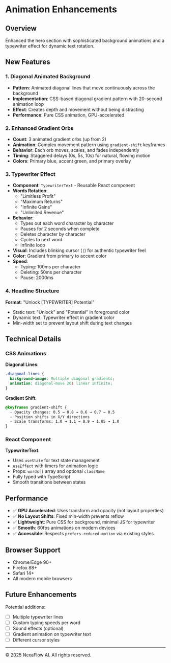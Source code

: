 # Animation Enhancements

## Overview
Enhanced the hero section with sophisticated background animations and a typewriter effect for dynamic text rotation.

## New Features

### 1. Diagonal Animated Background
- **Pattern**: Animated diagonal lines that move continuously across the background
- **Implementation**: CSS-based diagonal gradient pattern with 20-second animation loop
- **Effect**: Creates depth and movement without being distracting
- **Performance**: Pure CSS animation, GPU-accelerated

### 2. Enhanced Gradient Orbs
- **Count**: 3 animated gradient orbs (up from 2)
- **Animation**: Complex movement pattern using `gradient-shift` keyframes
- **Behavior**: Each orb moves, scales, and fades independently
- **Timing**: Staggered delays (0s, 5s, 10s) for natural, flowing motion
- **Colors**: Primary blue, accent green, and primary overlay

### 3. Typewriter Effect
- **Component**: `TypewriterText` - Reusable React component
- **Words Rotation**:
  - "Limitless Profit"
  - "Maximum Returns"
  - "Infinite Gains"
  - "Unlimited Revenue"
- **Behavior**:
  - Types out each word character by character
  - Pauses for 2 seconds when complete
  - Deletes character by character
  - Cycles to next word
  - Infinite loop
- **Visual**: Includes blinking cursor (`|`) for authentic typewriter feel
- **Color**: Gradient from primary to accent color
- **Speed**:
  - Typing: 100ms per character
  - Deleting: 50ms per character
  - Pause: 2000ms

### 4. Headline Structure
**Format**: "Unlock [TYPEWRITER] Potential"

- Static text: "Unlock" and "Potential" in foreground color
- Dynamic text: Typewriter effect in gradient color
- Min-width set to prevent layout shift during text changes

## Technical Details

### CSS Animations

**Diagonal Lines**:
```css
.diagonal-lines {
  background-image: Multiple diagonal gradients;
  animation: diagonal-move 20s linear infinite;
}
```

**Gradient Shift**:
```css
@keyframes gradient-shift {
  - Opacity changes: 0.5 → 0.8 → 0.6 → 0.7 → 0.5
  - Position shifts in X/Y directions
  - Scale transforms: 1.0 → 1.1 → 0.9 → 1.05 → 1.0
}
```

### React Component

**TypewriterText**:
- Uses `useState` for text state management
- `useEffect` with timers for animation logic
- Props: `words[]` array and optional `className`
- Fully typed with TypeScript
- Smooth transitions between states

## Performance

- ✅ **GPU Accelerated**: Uses transform and opacity (not layout properties)
- ✅ **No Layout Shifts**: Fixed min-width prevents reflow
- ✅ **Lightweight**: Pure CSS for background, minimal JS for typewriter
- ✅ **Smooth**: 60fps animations on modern devices
- ✅ **Accessible**: Respects `prefers-reduced-motion` via existing styles

## Browser Support

- Chrome/Edge 90+
- Firefox 88+
- Safari 14+
- All modern mobile browsers

## Future Enhancements

Potential additions:
- [ ] Multiple typewriter lines
- [ ] Custom typing speeds per word
- [ ] Sound effects (optional)
- [ ] Gradient animation on typewriter text
- [ ] Different cursor styles

---

© 2025 NexaFlow AI. All rights reserved.
